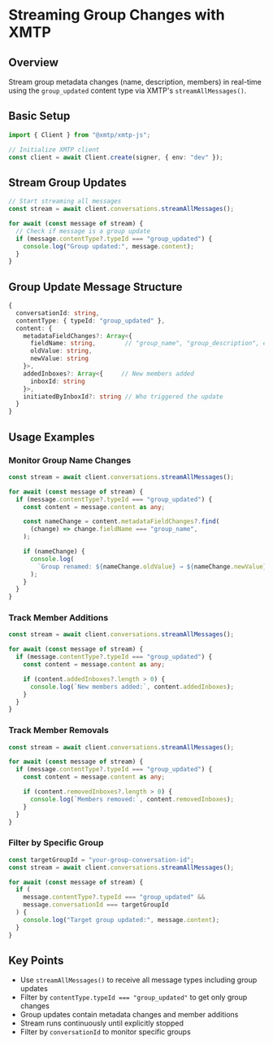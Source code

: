 # Streaming Group Changes with XMTP

## Overview

Stream group metadata changes (name, description, members) in real-time using the `group_updated` content type via XMTP's `streamAllMessages()`.

## Basic Setup

```typescript
import { Client } from "@xmtp/xmtp-js";

// Initialize XMTP client
const client = await Client.create(signer, { env: "dev" });
```

## Stream Group Updates

```typescript
// Start streaming all messages
const stream = await client.conversations.streamAllMessages();

for await (const message of stream) {
  // Check if message is a group update
  if (message.contentType?.typeId === "group_updated") {
    console.log("Group updated:", message.content);
  }
}
```

## Group Update Message Structure

```typescript
{
  conversationId: string,
  contentType: { typeId: "group_updated" },
  content: {
    metadataFieldChanges?: Array<{
      fieldName: string,        // "group_name", "group_description", etc.
      oldValue: string,
      newValue: string
    }>,
    addedInboxes?: Array<{     // New members added
      inboxId: string
    }>,
    initiatedByInboxId?: string // Who triggered the update
  }
}
```

## Usage Examples

### Monitor Group Name Changes

```typescript
const stream = await client.conversations.streamAllMessages();

for await (const message of stream) {
  if (message.contentType?.typeId === "group_updated") {
    const content = message.content as any;

    const nameChange = content.metadataFieldChanges?.find(
      (change) => change.fieldName === "group_name",
    );

    if (nameChange) {
      console.log(
        `Group renamed: ${nameChange.oldValue} → ${nameChange.newValue}`,
      );
    }
  }
}
```

### Track Member Additions

```typescript
const stream = await client.conversations.streamAllMessages();

for await (const message of stream) {
  if (message.contentType?.typeId === "group_updated") {
    const content = message.content as any;

    if (content.addedInboxes?.length > 0) {
      console.log(`New members added:`, content.addedInboxes);
    }
  }
}
```

### Track Member Removals

```typescript
const stream = await client.conversations.streamAllMessages();

for await (const message of stream) {
  if (message.contentType?.typeId === "group_updated") {
    const content = message.content as any;

    if (content.removedInboxes?.length > 0) {
      console.log(`Members removed:`, content.removedInboxes);
    }
  }
}
```

### Filter by Specific Group

```typescript
const targetGroupId = "your-group-conversation-id";
const stream = await client.conversations.streamAllMessages();

for await (const message of stream) {
  if (
    message.contentType?.typeId === "group_updated" &&
    message.conversationId === targetGroupId
  ) {
    console.log("Target group updated:", message.content);
  }
}
```

## Key Points

- Use `streamAllMessages()` to receive all message types including group updates
- Filter by `contentType.typeId === "group_updated"` to get only group changes
- Group updates contain metadata changes and member additions
- Stream runs continuously until explicitly stopped
- Filter by `conversationId` to monitor specific groups
